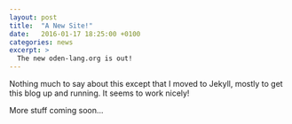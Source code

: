 ```yaml
---
layout: post
title:  "A New Site!"
date:   2016-01-17 18:25:00 +0100
categories: news
excerpt: >
  The new oden-lang.org is out!
---
```


Nothing much to say about this except that I moved to Jekyll, mostly to get
this blog up and running. It seems to work nicely!

More stuff coming soon...
